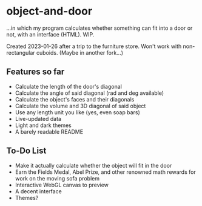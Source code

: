 # object-and-door
...in which my program calculates whether something can fit into a door or not, with an interface (HTML). WIP.

Created 2023-01-26 after a trip to the furniture store. Won't work with non-rectangular cuboids. (Maybe in another fork...)

## Features so far
* Calculate the length of the door's diagonal
* Calculate the angle of said diagonal (rad and deg available)
* Calculate the object's faces and their diagonals
* Calculate the volume and 3D diagonal of said object
* Use any length unit you like (yes, even soap bars)
* Live-updated data
* Light and dark themes
* A barely readable README

## To-Do List
* Make it actually calculate whether the object will fit in the door
* Earn the Fields Medal, Abel Prize, and other renowned math rewards for work on the moving sofa problem
* Interactive WebGL canvas to preview
* A decent interface
* Themes?
